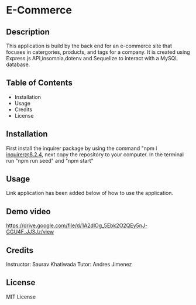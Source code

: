 # E-Commerce

## Description
This application is build by the back end for an e-commerce site that focuses in catergories, products, and tags for a company. It is created using Express.js API,insomnia,dotenv and Sequelize to interact with a MySQL database.

## Table of Contents
- Installation
- Usage
- Credits
- License

## Installation
First install the inquirer package by using the command "npm i inquirer@8.2.4, next copy the repository to your computer. In the terminal run "npm run seed" and  "npm start"

## Usage
Link application has been added below of how to use the application.

## Demo video 
https://drive.google.com/file/d/1A2dlOg_5Ebk2O2QEy5nJ-GGU4F_JJ3Jz/view

## Credits
Instructor: Saurav Khatiwada Tutor: Andres Jimenez

## License
MIT License

